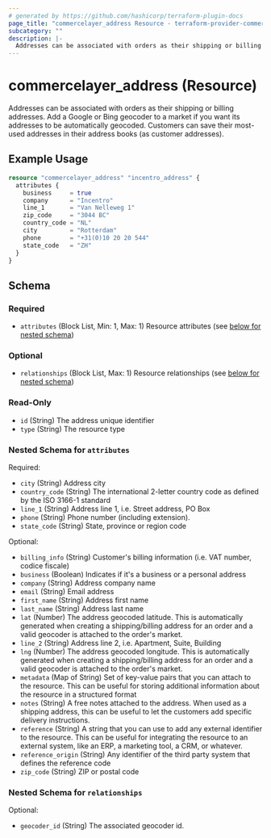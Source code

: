 ```yaml
---
# generated by https://github.com/hashicorp/terraform-plugin-docs
page_title: "commercelayer_address Resource - terraform-provider-commercelayer"
subcategory: ""
description: |-
  Addresses can be associated with orders as their shipping or billing addresses. Add a Google or Bing geocoder to a market if you want its addresses to be automatically geocoded. Customers can save their most-used addresses in their address books (as customer addresses).
---
```


# commercelayer_address (Resource)

Addresses can be associated with orders as their shipping or billing addresses. Add a Google or Bing geocoder to a market if you want its addresses to be automatically geocoded. Customers can save their most-used addresses in their address books (as customer addresses).

## Example Usage

```terraform
resource "commercelayer_address" "incentro_address" {
  attributes {
    business     = true
    company      = "Incentro"
    line_1       = "Van Nelleweg 1"
    zip_code     = "3044 BC"
    country_code = "NL"
    city         = "Rotterdam"
    phone        = "+31(0)10 20 20 544"
    state_code   = "ZH"
  }
}
```

<!-- schema generated by tfplugindocs -->
## Schema

### Required

- `attributes` (Block List, Min: 1, Max: 1) Resource attributes (see [below for nested schema](#nestedblock--attributes))

### Optional

- `relationships` (Block List, Max: 1) Resource relationships (see [below for nested schema](#nestedblock--relationships))

### Read-Only

- `id` (String) The address unique identifier
- `type` (String) The resource type

<a id="nestedblock--attributes"></a>
### Nested Schema for `attributes`

Required:

- `city` (String) Address city
- `country_code` (String) The international 2-letter country code as defined by the ISO 3166-1 standard
- `line_1` (String) Address line 1, i.e. Street address, PO Box
- `phone` (String) Phone number (including extension).
- `state_code` (String) State, province or region code

Optional:

- `billing_info` (String) Customer's billing information (i.e. VAT number, codice fiscale)
- `business` (Boolean) Indicates if it's a business or a personal address
- `company` (String) Address company name
- `email` (String) Email address
- `first_name` (String) Address first name
- `last_name` (String) Address last name
- `lat` (Number) The address geocoded latitude. This is automatically generated when creating a shipping/billing address for an order and a valid geocoder is attached to the order's market.
- `line_2` (String) Address line 2, i.e. Apartment, Suite, Building
- `lng` (Number) The address geocoded longitude. This is automatically generated when creating a shipping/billing address for an order and a valid geocoder is attached to the order's market.
- `metadata` (Map of String) Set of key-value pairs that you can attach to the resource. This can be useful for storing additional information about the resource in a structured format
- `notes` (String) A free notes attached to the address. When used as a shipping address, this can be useful to let the customers add specific delivery instructions.
- `reference` (String) A string that you can use to add any external identifier to the resource. This can be useful for integrating the resource to an external system, like an ERP, a marketing tool, a CRM, or whatever.
- `reference_origin` (String) Any identifier of the third party system that defines the reference code
- `zip_code` (String) ZIP or postal code


<a id="nestedblock--relationships"></a>
### Nested Schema for `relationships`

Optional:

- `geocoder_id` (String) The associated geocoder id.


